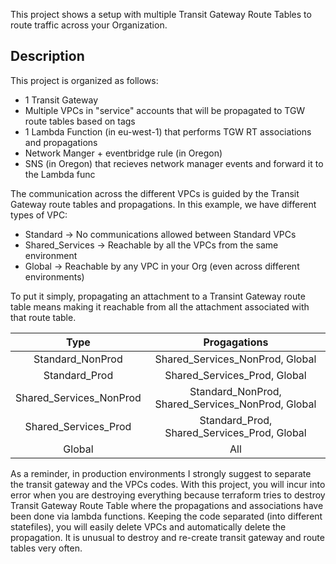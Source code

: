 This project shows a setup with multiple Transit Gateway Route Tables to route traffic across your Organization.

## Description
This project is organized as follows:
* 1 Transit Gateway
* Multiple VPCs in "service" accounts that will be propagated to TGW route tables based on tags
* 1 Lambda Function (in eu-west-1) that performs TGW RT associations and propagations
* Network Manger + eventbridge rule (in Oregon)
* SNS (in Oregon) that recieves network manager events and forward it to the Lambda func

The communication across the different VPCs is guided by the Transit Gateway route tables and propagations.
In this example, we have different types of VPC:
- Standard -> No communications allowed between Standard VPCs
- Shared_Services -> Reachable by all the VPCs from the same environment
- Global -> Reachable by any VPC in your Org (even across different environments)

To put it simply, propagating an attachment to a Transint Gateway route table means making it reachable
from all the attachment associated with that route table.

| Type | Progagations |
| :---: | :---: |
| Standard_NonProd | Shared_Services_NonProd, Global |
| Standard_Prod | Shared_Services_Prod, Global |
| Shared_Services_NonProd | Standard_NonProd, Shared_Services_NonProd, Global |
| Shared_Services_Prod | Standard_Prod, Shared_Services_Prod, Global |
| Global | All |

As a reminder, in production environments I strongly suggest to separate the transit gateway and the VPCs codes.
With this project, you will incur into error when you are destroying everything because terraform tries to destroy
Transit Gateway Route Table where the propagations and associations have been done via lambda functions.
Keeping the code separated (into different statefiles), you will easily delete VPCs and automatically delete the propagation.
It is unusual to destroy and re-create transit gateway and route tables very often.
